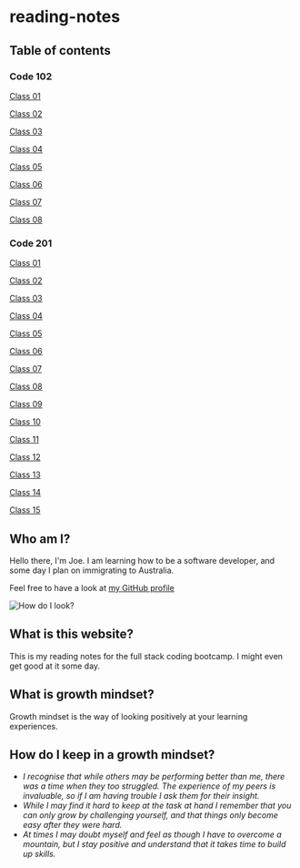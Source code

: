 # reading-notes

## Table of contents

### Code 102

[Class 01](https://crocbyte4.github.io/reading-notes/Code-102/class-01)

[Class 02](https://crocbyte4.github.io/reading-notes/Code-102/class-02)

[Class 03](https://crocbyte4.github.io/reading-notes/Code-102/class-03)

[Class 04](https://crocbyte4.github.io/reading-notes/Code-102/class-04)

[Class 05](https://crocbyte4.github.io/reading-notes/Code-102/class-05)

[Class 06](https://crocbyte4.github.io/reading-notes/Code-102/class-06)

[Class 07](https://crocbyte4.github.io/reading-notes/Code-102/class-07)

[Class 08](https://crocbyte4.github.io/reading-notes/Code-102/class-08)

### Code 201

[Class 01](https://crocbyte4.github.io/reading-notes/Code-201/class-01)

[Class 02](https://crocbyte4.github.io/reading-notes/Code-201/class-02)

[Class 03](https://crocbyte4.github.io/reading-notes/Code-201/class-03)

[Class 04](https://crocbyte4.github.io/reading-notes/Code-201/class-04)

[Class 05](https://crocbyte4.github.io/reading-notes/Code-201/class-05)

[Class 06](https://crocbyte4.github.io/reading-notes/Code-201/class-06)

[Class 07](https://crocbyte4.github.io/reading-notes/Code-201/class-07)

[Class 08](https://crocbyte4.github.io/reading-notes/Code-201/class-08)

[Class 09](https://crocbyte4.github.io/reading-notes/Code-201/class-09)

[Class 10](https://crocbyte4.github.io/reading-notes/Code-201/class-10)

[Class 11](https://crocbyte4.github.io/reading-notes/Code-201/class-11)

[Class 12](https://crocbyte4.github.io/reading-notes/Code-201/class-12)

[Class 13](https://crocbyte4.github.io/reading-notes/Code-201/class-13)

[Class 14](https://crocbyte4.github.io/reading-notes/Code-201/class-14)

[Class 15](https://crocbyte4.github.io/reading-notes/Code-201/class-15)

## Who am I?

Hello there, I'm Joe. I am learning how to be a software developer, and some day I plan on immigrating to Australia.

Feel free to have a look at [my GitHub profile](https://github.com/CrocByte4)

![How do I look?](https://avatars.githubusercontent.com/u/122234950?v=4)

## What is this website?

This is my reading notes for the full stack coding bootcamp. I might even get good at it some day.

## What is growth mindset?

Growth mindset is the way of looking positively at your learning experiences.

## How do I keep in a growth mindset?

- *I recognise that while others may be performing better than me, there was a time when they too struggled. The experience of my peers is invaluable, so if I am having trouble I ask them for their insight.*
- *While I may find it hard to keep at the task at hand I remember that you can only grow by challenging yourself, and that things only become easy after they were hard.*
- *At times I may doubt myself and feel as though I have to overcome a mountain, but I stay positive and understand that it takes time to build up skills.*

